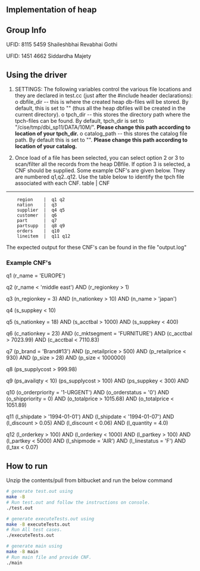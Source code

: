 ## Implementation of heap


## Group Info
UFID: 8115 5459 Shaileshbhai Revabhai Gothi

UFID: 1451 4662 Siddardha Majety 


## Using the driver

1. SETTINGS: The following variables control the various file locations and they are declared in test.cc (just after the #include header declarations):
	o dbfile_dir -- this is where the created heap db-files will be stored. By default, this is set to "" (thus all the heap dbfiles will be created in the current directory).
	o tpch_dir -- this stores the directory path where the tpch-files can be found. By default, tpch_dir is set to "/cise/tmp/dbi_sp11/DATA/10M/". **Please change this path according to location of your tpch_dir.**
	o catalog_path -- this stores the catalog file path. By default this is set to "". **Please change this path according to location of your catalog.**

2. Once load of a file has been selected, you can select option 2 or 3 to scan/filter all the records from the heap DBfile.  If option 3 is selected, a CNF should be supplied. Some example CNF's are given below. They are numbered q1,q2..q12. Use the table below to identify the tpch file associated with each CNF.
     	table    |   CNF
 ---------------------------------------
        region    |  q1 q2   
        nation    |  q3   
        supplier  |  q4 q5
        customer  |  q6
        part      |  q7   
        partsupp  |  q8 q9
        orders    |  q10                
        lineitem  |  q11 q12 

The expected output for these CNF's can be found in the file "output.log"

### Example CNF's

q1 
(r_name = 'EUROPE')

q2 
(r_name < 'middle east') AND
(r_regionkey > 1)

q3 
(n_regionkey = 3) AND
(n_nationkey > 10) AND
(n_name > 'japan')

q4 
(s_suppkey < 10)

q5
(s_nationkey = 18) AND
(s_acctbal > 1000) AND
(s_suppkey < 400)

q6
(c_nationkey = 23) AND
(c_mktsegment = 'FURNITURE') AND
(c_acctbal > 7023.99) AND
(c_acctbal < 7110.83)


q7 
(p_brand = 'Brand#13') AND
(p_retailprice > 500) AND
(p_retailprice < 930) AND
(p_size > 28) AND
(p_size < 1000000)

q8 
(ps_supplycost > 999.98)

q9 
(ps_availqty < 10)
(ps_supplycost > 100) AND
(ps_suppkey < 300) AND

q10 
(o_orderpriority = '1-URGENT') AND
(o_orderstatus = '0') AND
(o_shippriority = 0) AND
(o_totalprice > 1015.68) AND
(o_totalprice < 1051.89)

q11
(l_shipdate > '1994-01-01') AND
(l_shipdate < '1994-01-07') AND
(l_discount > 0.05) AND
(l_discount < 0.06) AND
(l_quantity = 4.0) 


q12
(l_orderkey > 100) AND
(l_orderkey < 1000) AND
(l_partkey > 100) AND
(l_partkey < 5000) AND
(l_shipmode = 'AIR') AND
(l_linestatus = 'F') AND
(l_tax < 0.07)



## How to run

Unzip the contents/pull from bitbucket and run the below command

```bash
# generate test.out using 
make -B
# Run test.out and follow the instructions on console.
./test.out 

# generate executeTests.out using 
make -B executeTests.out
# Run All test cases.
./executeTests.out 

# generate main using 
make -B main
# Run main file and provide CNF.
./main

```




